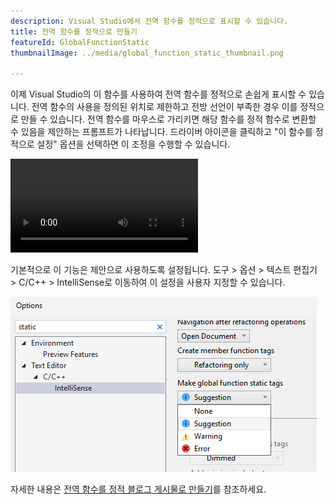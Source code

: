 ```yaml
---
description: Visual Studio에서 전역 함수를 정적으로 표시할 수 있습니다.
title: 전역 함수를 정적으로 만들기
featureId: GlobalFunctionStatic
thumbnailImage: ../media/global_function_static_thumbnail.png

---
```



이제 Visual Studio의 이 함수를 사용하여 전역 함수를 정적으로 손쉽게 표시할 수 있습니다. 전역 함수의 사용을 정의된 위치로 제한하고 전방 선언이 부족한 경우 이를 정적으로 만들 수 있습니다.
전역 함수를 마우스로 가리키면 해당 함수를 정적 함수로 변환할 수 있음을 제안하는 프롬프트가 나타납니다. 드라이버 아이콘을 클릭하고 "이 함수를 정적으로 설정" 옵션을 선택하면 이 조정을 수행할 수 있습니다.

![전역 함수를 정적으로 만들기 예](../media/global_function_static_example.mp4 "[전역 함수를 정적으로 만들기 예")

기본적으로 이 기능은 제안으로 사용하도록 설정됩니다. 도구 > 옵션 > 텍스트 편집기 > C/C++ > IntelliSense로 이동하여 이 설정을 사용자 지정할 수 있습니다.

![전역 함수를 정적으로 만들기 위한 설정](../media/global_function_static_setting.png "전역 함수를 정적으로 만들기 설정")

자세한 내용은 [전역 함수를 정적 블로그 게시물로 만들기](https://aka.ms/MakeGlobalFunctionStaticBlogPost)를 참조하세요.
